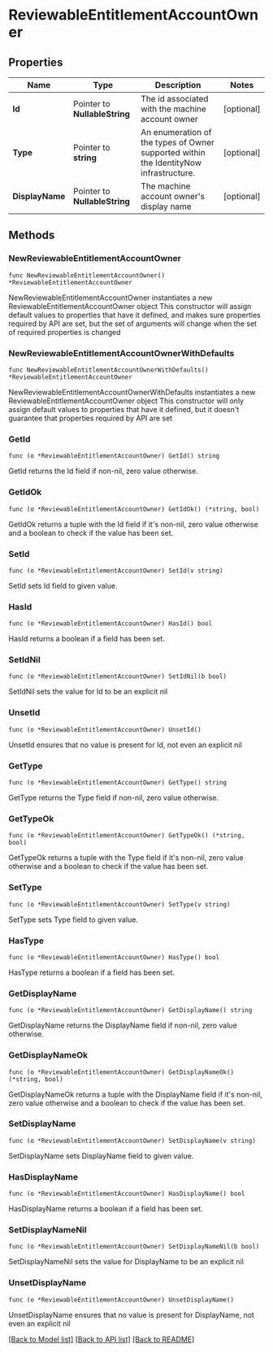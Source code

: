 # ReviewableEntitlementAccountOwner

## Properties

Name | Type | Description | Notes
------------ | ------------- | ------------- | -------------
**Id** | Pointer to **NullableString** | The id associated with the machine account owner | [optional] 
**Type** | Pointer to **string** | An enumeration of the types of Owner supported within the IdentityNow infrastructure. | [optional] 
**DisplayName** | Pointer to **NullableString** | The machine account owner&#39;s display name | [optional] 

## Methods

### NewReviewableEntitlementAccountOwner

`func NewReviewableEntitlementAccountOwner() *ReviewableEntitlementAccountOwner`

NewReviewableEntitlementAccountOwner instantiates a new ReviewableEntitlementAccountOwner object
This constructor will assign default values to properties that have it defined,
and makes sure properties required by API are set, but the set of arguments
will change when the set of required properties is changed

### NewReviewableEntitlementAccountOwnerWithDefaults

`func NewReviewableEntitlementAccountOwnerWithDefaults() *ReviewableEntitlementAccountOwner`

NewReviewableEntitlementAccountOwnerWithDefaults instantiates a new ReviewableEntitlementAccountOwner object
This constructor will only assign default values to properties that have it defined,
but it doesn't guarantee that properties required by API are set

### GetId

`func (o *ReviewableEntitlementAccountOwner) GetId() string`

GetId returns the Id field if non-nil, zero value otherwise.

### GetIdOk

`func (o *ReviewableEntitlementAccountOwner) GetIdOk() (*string, bool)`

GetIdOk returns a tuple with the Id field if it's non-nil, zero value otherwise
and a boolean to check if the value has been set.

### SetId

`func (o *ReviewableEntitlementAccountOwner) SetId(v string)`

SetId sets Id field to given value.

### HasId

`func (o *ReviewableEntitlementAccountOwner) HasId() bool`

HasId returns a boolean if a field has been set.

### SetIdNil

`func (o *ReviewableEntitlementAccountOwner) SetIdNil(b bool)`

 SetIdNil sets the value for Id to be an explicit nil

### UnsetId
`func (o *ReviewableEntitlementAccountOwner) UnsetId()`

UnsetId ensures that no value is present for Id, not even an explicit nil
### GetType

`func (o *ReviewableEntitlementAccountOwner) GetType() string`

GetType returns the Type field if non-nil, zero value otherwise.

### GetTypeOk

`func (o *ReviewableEntitlementAccountOwner) GetTypeOk() (*string, bool)`

GetTypeOk returns a tuple with the Type field if it's non-nil, zero value otherwise
and a boolean to check if the value has been set.

### SetType

`func (o *ReviewableEntitlementAccountOwner) SetType(v string)`

SetType sets Type field to given value.

### HasType

`func (o *ReviewableEntitlementAccountOwner) HasType() bool`

HasType returns a boolean if a field has been set.

### GetDisplayName

`func (o *ReviewableEntitlementAccountOwner) GetDisplayName() string`

GetDisplayName returns the DisplayName field if non-nil, zero value otherwise.

### GetDisplayNameOk

`func (o *ReviewableEntitlementAccountOwner) GetDisplayNameOk() (*string, bool)`

GetDisplayNameOk returns a tuple with the DisplayName field if it's non-nil, zero value otherwise
and a boolean to check if the value has been set.

### SetDisplayName

`func (o *ReviewableEntitlementAccountOwner) SetDisplayName(v string)`

SetDisplayName sets DisplayName field to given value.

### HasDisplayName

`func (o *ReviewableEntitlementAccountOwner) HasDisplayName() bool`

HasDisplayName returns a boolean if a field has been set.

### SetDisplayNameNil

`func (o *ReviewableEntitlementAccountOwner) SetDisplayNameNil(b bool)`

 SetDisplayNameNil sets the value for DisplayName to be an explicit nil

### UnsetDisplayName
`func (o *ReviewableEntitlementAccountOwner) UnsetDisplayName()`

UnsetDisplayName ensures that no value is present for DisplayName, not even an explicit nil

[[Back to Model list]](../README.md#documentation-for-models) [[Back to API list]](../README.md#documentation-for-api-endpoints) [[Back to README]](../README.md)


